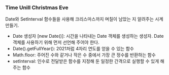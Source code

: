 ### Time Unill Christmas Eve

Date와 SetInterval 함수들을 사용해 크리스마스까지 며칠이 남았는 지 알려주는 시계 만들기.

- Date 생성자 [new Date()]: 시간을 나타내는 Date 객체를 생성하는 생성자. Date 객체를 사용하기 위해 먼저 선언해 주어야 한다.
- Date().getFullYear(): 2021처럼 4자리 연도를 얻을 수 있는 함수
- Math.floor: 주어진 수와 같거나 작은 수 중에서 가장 큰 정수를 반환하는 함수
- setInterval: 인수로 전달받은 함수를 지정해 둔 일정한 간격으로 실행할 수 있게 해주는 함수
